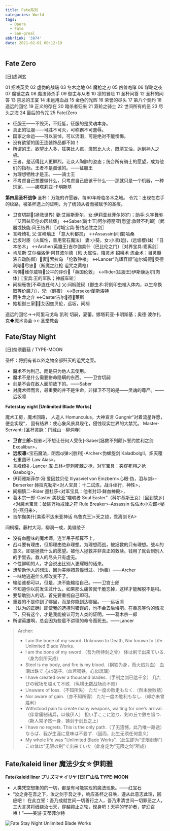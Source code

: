 ```yaml
---
title: Fate系列
categories: World
tags:
  - Opera
  - Fate
  - San-greal
abbrlink: '3874'
date: 2021-02-01 00:12:19
---
```


## Fate Zero 

[日]虚渊玄

01 招唤英灵 02 虚伪的战端 03 冬木之地 04 魔枪之刃 05 凶兽咆哮
06 谋略之夜 07 魔镜之森 08 魔法师杀手 09 御主与从者 10 凛的冒险
11 圣杯问答 12 圣杯的问答 13 禁忌的王宴 14 未远用血战 15 金色的光辉
16 荣誉的尽头 17 第八个契约 18 遥远的回忆 19 正义的存在 20 暗杀者归来
21 双轮之骑士 22 世间所有的恶 23 尽头之海 24 最后的令咒 25 Fate/Zero

- 征服王——不毁灭，不贬低，征服的是灵魂本身。
- 真正的征服——可胜不可灭，可称霸不可羞辱。
- 国家之命运——可以哀悼，可以流泪，可是绝对不能懊悔。
- 没有欲望的国王连装饰品都不如！
- 所谓的王，欲望比人多，狂笑比人疯，激怒比人火，既清又浊，达到神人之极。
- 王者，是活得比人更鲜烈，让众人陶醉的姿态；统合所有骑士的愿望，成为他们的指标。王者不是孤傲的。——征服王
- 为理想牺牲才是王。——骑士王
- 不考虑自己想要做什么，只考虑自己应该干什么——那就只是一个机器，一种玩家。——娜塔莉亚·卡明斯基

**第四届圣杯战争**
圣杯：万能的许愿器，每60年降临冬木之地。
令咒：出现在右手的纹路，被圣杯选上的证明，为了统领从者而被赋予的圣痕。

- 卫宫切嗣[拯救世界] 妻:艾丽斯菲尔，女:伊莉亚丝菲尔(8岁)；助手:久宇舞弥 「艾因兹贝伦の因兹堡」
  ↔Saber(骑士王)阿尔德丽亚[愿望:救赎不列颠]〔武器或技能:风王结界〕〖对城宝具:誓约必胜之剑〗
- 言峰绮礼 父:言峰璃正 「意大利都灵」
  ↔Assassin(间谍)哈桑
- 远坂时臣〔火属性，善用宝石魔法〕 妻:小葵，女:小凛(姐)，(远坂樱(妹) 「日本冬木」
  ↔Archer(英雄王)吉尔伽美什〔巴比伦之门〕〖对界宝具:乖离剑〗
- 肯尼斯·艾尔梅洛伊·阿其波尔德〔风 火属性，降灵术 招唤术 炼金术；目灵髓液自动防御〕妻索拉乌 「伦敦钟楼」
  ↔Lancer“光辉容颜”迪尔姆德奥德利暗尽忠〔断魔之红枪 诅咒之黄枪〕
- 韦佛维尔威特公平的评价「英国伦敦」
  ↔Rider(征服王)伊斯康达尔[肉体]〖宝具:王的军队；神威车轮〗
- 间榈雁夜[不牵连任何人] 父:间榈脏砚〔御虫术:将刻印虫植入体内，以生命换取等价魔力〕，兄:（鹤夜）
  ↔Berseker蘭斯洛特
- 雨生龙之介
  ↔Caster吉尔德莱斯
- 始祖御三家：艾因兹贝伦，远坂，间榈

遥远的回忆→→阿里马戈岛 凯利 切嗣，夏蕾，娜塔莉亚·卡明斯基；奥德·波尔扎克◆魔术协会→←圣堂教会

## Fate/Stay Night 

[日]奈须蘑菇 / TYPE-MOON

圣杯：将拥有者以外之物全部歼灭的诅咒之壶。

- 魔术不为利己，而是只为他人去使用。
- 魔术不是什么需要拼命隐瞒的东西。——卫宫切嗣
- 剑是不会在敌人面前放下的。——Saber
- 对魔术师而言，最重要的并不是生命，非捍卫不可的是——灵魂的尊严。——远坂凛

**Fate/stay night [Unlimited Blade Works]**

魔术工房，魔术回路，
人造人 Homunculus，大神宣言 Gungnir“对着流星许愿，便会实现”，
固有结界：使心象风景具现化，侵蚀现实世界的大禁咒。
Master-Servant: [圣杯灵脉：円藏山－柳洞寺]

- **卫宫士郎**<投影>[不想让任何人受伤]-Saber[拯救不列颠]<誓约胜利之剑 Excalibur>，
- **远坂凛**<宝石魔法，阴炁qì弹>[胜利]-Archer<伪螺旋剑 KaladbolgⅡ，炽天覆七重圆环 Law Aias>，
- 言峰绮礼-Lancer 库·丘林<穿刺死棘之抢，对军宝具：突穿死翔之抢 Gaebolg>，
- 伊莉雅斯菲尔·冯·爱因兹贝伦 Illyasviel von Einzbern<心眼·伪，泪与剑>-Berserker 赫拉克勒斯<对人宝具：十二试炼，战斗续行，神性>，
- 间桐慎二-Rider 墨杜莎<对军宝具：他者封印·鲜血神殿>，
- 葛木宗一郎-Caster 美狄亚“噬魂者 Soul Easter”（科尔基斯王女）[回到故乡]<对魔术宝具：破除万物戒律之符 Rule Breaker>-Assassin 佐佐木小次郎<秘剑-燕归来>，
- 吉尔伽美什[美索不达米亚神话 乌鲁克王]<天之锁，乖离剑 EA>

间桐樱，藤村大河，柳洞一成，美缀绫子

- 没有血腥味的魔术师，连半吊子都算不上。
- 战斗要有理由，但那理由绝非理想。为理想而战，被拯救的只有理想。战斗的意义，即是拯救什么的愿望。被他人拯救并非真正的救赎。钱用了就会到别人的手里去。救人的尽头只有虚无。
- 个性鲜明的人，才会说出比别人更耀眼的话来。
- 想帮助他人的想法，因为美丽措意憧憬过。（伪善）——Archer
- 一味地逃避什么都改变不了。
- 输给谁都可以，但是，决不能输给自己。——卫宫士郎
- 不知道你以前发生过什么，如果那么痛苦就干脆忘掉，这样才能解脱不是吗。
- 要帮助别人的话，首先要重视自己即可。
- 重要的不是你到了哪里，而是你能到达哪里。——远坂凛
- （认为的正确）即使我的选择时错误的，也不会去后悔吧。在善恶等价的情况下，只有这个，才是我能被认可为人类的证明。——葛木宗一郎
- 所谓英雄啊，总会因为些蛮不讲理的命令而死去。——Lancer

> Archer: 
> - I am the bone of my sword. Unknown to Death, Nor known to Life. Unlimited Blade Works.
> - I am the bone of my sword.（吾为所持剑之骨）
>   体は剣で出来ている.（身为剑所天成）
> - Steel is my body, and fire is my blood.（钢铁为身，而火焰为血）
>   血潮は鉄で 心は硝子.（血若钢铁，心似琉璃）
> - I have created over a thousand blades.（手制之剑已达千余）
>   几たびの戦场を越えて不败.（纵横无数战场而不败）
> - Unaware of loss.（不知所失）
>   ただ一度の败走もなく.（然未尝败绩）
> - Nor aware of gain.（亦不知所得）
>   ただ一度の胜利もなし.（却亦未曾胜利）
> - Withstood pain to create many weapons, waiting for one's arrival.（伴常痛制诸兵，以候伊人）
>   担い手ここに独り、剣の丘で鉄を锻つ.（斯人常孑然一身，铸剑于剑丘之上）
> - I have no regrets. This is the only path.（了无遗憾，此乃唯一路途）
>   ならば、我が生涯に意味は不要ず.（因而，此生无须任何意义）
> - My whole life was "Unlimited Blade Works".（此生即为“无限剑制”）
>   この体は”无限の剣”で出来ていた（此身定为“无限之剑”所成）

## Fate/kaleid liner 魔法少女☆伊莉雅

**Fate/kaleid liner プリズマ☆イリヤ  [日]广山弘 TYPE-MOON**

- 人类凭空想象的的一切，都是有可能实现的魔法现象。——红宝石
- “汝之身在吾之下，汝之剑于吾之手，响应圣杯之召唤，遵从此意志此理，回应吧！
  在此立誓：吾乃成就世间一切善行之人，吾乃肃清世间一切罪恶之人，
  三大言灵将缠绕汝七天，穿越抑止之轮，现身吧！天秤的守护者，梦幻召唤！”——美游·艾蒂菲尔特

![Fate Stay Night Unlimited Blade Works](https://cdn.jsdelivr.net/gh/sstian/images/blogimg/fate_stay_night_unlimited_blade_works.jpg)
